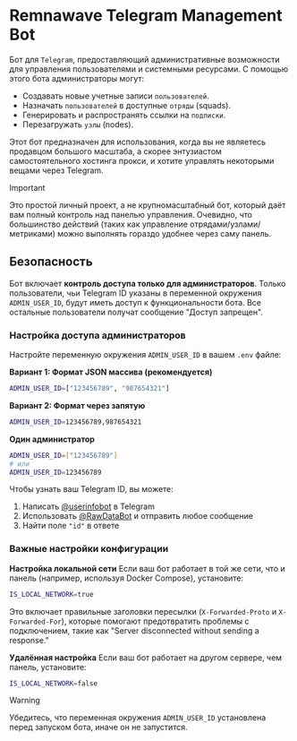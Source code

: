 # Remnawave Telegram Management Bot

Бот для `Telegram`, предоставляющий административные возможности для управления пользователями и системными ресурсами. С помощью этого бота администраторы могут:

- Создавать новые учетные записи `пользователей`.
- Назначать `пользователей` в доступные `отряды` (squads).
- Генерировать и распространять ссылки на `подписки`.
- Перезагружать `узлы` (nodes).

Этот бот предназначен для использования, когда вы не являетесь продавцом большого масштаба, а скорее энтузиастом самостоятельного хостинга прокси, и хотите управлять некоторыми вещами через Telegram.

> [!IMPORTANT]
> Это простой личный проект, а не крупномасштабный бот, который даёт вам полный контроль над панелью управления.
> Очевидно, что большинство действий (таких как управление отрядами/узлами/метриками) можно выполнять гораздо удобнее через саму панель.

## Безопасность

Бот включает **контроль доступа только для администраторов**. Только пользователи, чьи Telegram ID указаны в переменной окружения `ADMIN_USER_ID`, будут иметь доступ к функциональности бота. Все остальные пользователи получат сообщение "Доступ запрещен".

### Настройка доступа администраторов

Настройте переменную окружения `ADMIN_USER_ID` в вашем `.env` файле:

**Вариант 1: Формат JSON массива (рекомендуется)**
```bash
ADMIN_USER_ID=["123456789", "987654321"]
```

**Вариант 2: Формат через запятую**
```bash
ADMIN_USER_ID=123456789,987654321
```

**Один администратор**
```bash
ADMIN_USER_ID=["123456789"]
# или
ADMIN_USER_ID=123456789
```

Чтобы узнать ваш Telegram ID, вы можете:
1. Написать [@userinfobot](https://t.me/userinfobot) в Telegram
2. Использовать [@RawDataBot](https://t.me/RawDataBot) и отправить любое сообщение
3. Найти поле `"id"` в ответе

### Важные настройки конфигурации

**Настройка локальной сети**
Если ваш бот работает в той же сети, что и панель (например, используя Docker Compose), установите:
```bash
IS_LOCAL_NETWORK=true
```
Это включает правильные заголовки пересылки (`X-Forwarded-Proto` и `X-Forwarded-For`), которые помогают предотвратить проблемы с подключением, такие как "Server disconnected without sending a response."

**Удалённая настройка**
Если ваш бот работает на другом сервере, чем панель, установите:
```bash
IS_LOCAL_NETWORK=false
```

> [!WARNING]
> Убедитесь, что переменная окружения `ADMIN_USER_ID` установлена перед запуском бота, иначе он не запустится.